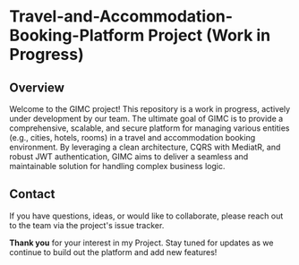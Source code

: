# Travel-and-Accommodation-Booking-Platform Project (Work in Progress)

## Overview

Welcome to the GIMC project! This repository is a work in progress, actively under development by our team. The ultimate goal of GIMC is to provide a comprehensive, scalable, and secure platform for managing various entities (e.g., cities, hotels, rooms) in a travel and accommodation booking environment. By leveraging a clean architecture, CQRS with MediatR, and robust JWT authentication, GIMC aims to deliver a seamless and maintainable solution for handling complex business logic.

## Contact

If you have questions, ideas, or would like to collaborate, please reach out to the team via the project's issue tracker.

**Thank you** for your interest  in my Project. Stay tuned for updates as we continue to build out the platform and add new features!
